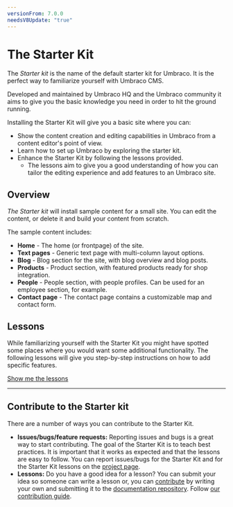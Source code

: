 ```yaml
---
versionFrom: 7.0.0
needsV8Update: "true"
---
```


# The Starter Kit
The *Starter kit* is the name of the default starter kit for Umbraco. It is the perfect way to familiarize yourself with Umbraco CMS. 

Developed and maintained by Umbraco HQ and the Umbraco community it aims to give you the basic knowledge you need in order to hit the ground running.

Installing the Starter Kit will give you a basic site where you can:

* Show the content creation and editing capabilities in Umbraco from a content editor's point of view.
* Learn how to set up Umbraco by exploring the starter kit.
* Enhance the Starter Kit by following the lessons provided. 
    * The lessons aim to give you a good understanding of how you can tailor the editing experience and add features to an Umbraco site. 

## Overview
*The Starter kit* will install sample content for a small site. You can edit the content, or delete it and build your content from scratch. 

The sample content includes:

* **Home** - The home (or frontpage) of the site.
* **Text pages** - Generic text page with multi-column layout options.
* **Blog** - Blog section for the site, with blog overview and blog posts.
* **Products** - Product section, with featured products ready for shop integration.
* **People** - People section, with people profiles. Can be used for an employee section, for example. 
* **Contact page** - The contact page contains a customizable map and contact form.

## Lessons

While familiarizing yourself with the Starter Kit you might have spotted some places where you would want some additional functionality. The following lessons will give you step-by-step instructions on how to add specific features.

[Show me the lessons](/Documentation/Tutorials/Starter-kit/Lessons/index.md)

___

## Contribute to the Starter kit

There are a number of ways you can contribute to the Starter Kit.

* **Issues/bugs/feature requests:** Reporting issues and bugs is a great way to start contributing. The goal of the Starter Kit is to teach best practices. It is important that it works as expected and that the lessons are easy to follow. You can report issues/bugs for the Starter Kit and for the Starter Kit lessons on the [project page](https://our.umbraco.com/projects/starter-kits/the-starter-kit/feedback/).
* **Lessons:** Do you have a good idea for a lesson? You can submit your idea so someone can write a lesson or, you can [contribute](../../Contribute/index.md) by writing your own and submitting it to the [documentation repository](https://github.com/umbraco/UmbracoDocs/issues). Follow [our contribution guide](https://github.com/umbraco/Umbraco-CMS/blob/v7/dev/.github/CONTRIBUTING.md).